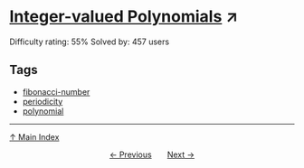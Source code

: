 # [Integer-valued Polynomials](https://projecteuler.net/problem=402) ↗️

Difficulty rating: 55%
Solved by: 457 users
## Tags

- [fibonacci-number](../tags/fibonacci-number.md)
- [periodicity](../tags/periodicity.md)
- [polynomial](../tags/polynomial.md)



---

[↑ Main Index](../README.md)


<div align=center><a href='401.md'>← Previous</a> &nbsp;&nbsp; &nbsp;&nbsp;  <a href='403.md'>Next →</a></div>
